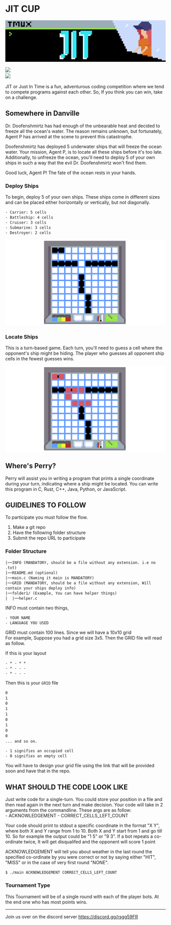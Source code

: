 # JIT CUP

![thumbnail](./assets/JIT_BANNER.png)

<a href="https://discord.gg/UYk2UvPubh"><img src="https://img.shields.io/badge/JIT%20discord-grey?logo=discord"></a>  
<a href="https://jit-platform.vercel.app/"><img src="https://img.shields.io/website-up-down-green-red/http/shields.io.svg"></a>  


JIT or Just In Time is a fun, adventurous coding competition where we tend to compete programs against each other.
So, If you think you can win, take on a challenge.

## Somewhere in Danville

Dr. Doofenshmirtz has had enough of the unbearable heat and decided to freeze all the ocean's water. The reason remains unknown, but fortunately, Agent P has arrived at the scene to prevent this catastrophe.

Doofenshmirtz has deployed 5 underwater ships that will freeze the ocean water. Your mission, Agent P, is to locate all these ships before it's too late. Additionally, to unfreeze the ocean, you'll need to deploy 5 of your own ships in such a way that the evil Dr. Doofenshmirtz won't find them.

Good luck, Agent P! The fate of the ocean rests in your hands.

### Deploy Ships

To begin, deploy 5 of your own ships. These ships come in different sizes and can be placed 
either horizontally or vertically, but not diagonally.

    - Carrier: 5 cells
    - Battleship: 4 cells
    - Cruiser: 3 cells
    - Submarine: 3 cells
    - Destroyer: 2 cells

![thumbnail](./assets/week_2/Boat.png)

### Locate Ships

This is a turn-based game. Each turn, you'll need to guess a cell where the opponent's ship might be hiding.
The player who guesses all opponent ship cells in the fewest guesses wins.

![thumbnail](./assets/week_2/locate_boat.png)

## Where's Perry?

Perry will assist you in writing a program that prints a single coordinate during your turn,
indicating where a ship might be located. You can write this program in C, Rust, C++, Java, Python, or JavaScript.

## GUIDELINES TO FOLLOW

To participate you must follow the flow.

1. Make a git repo
2. Have the following folder structure
3. Submit the repo URL to participate

### Folder Structure

```
|──INFO (MANDATORY, should be a file without any extension. i.e no .txt)
|──README.md (optional)
|──main.c (Naming it main is MANDATORY)
|──GRID (MANDATORY, should be a file without any extension, Will contain your ships deploy info)
|──folder1/ (Example, You can have helper things)
|  |──helper.c
```

INFO must contain two things,

    - YOUR NAME 
    - LANGUAGE YOU USED

GRID must contain 100 lines. Since we will have a 10x10 grid<br>
For example, Suppose you had a grid size 3x5. Then the GRID file will read as follow.  

If this is your layout
``` console
- * - * *
- * - - -
- * - - -
```
Then this is your `GRID` file
```md
0
1
0
1
1
0
1
0
0
... and so on.
```
    - 1 signifies an occupied cell
    - 0 signifies an empty cell

You will have to design your grid file using the link that will be provided soon and have that in the repo.

## WHAT SHOULD THE CODE LOOK LIKE

Just write code for a single-turn. You could store your position in a file and then read again in the next turn and make decision.
Your code will take in 2 arguments from the commandline. These args are as follow: <br>
    - ACKNOWLEDGEMENT
    - CORRECT_CELLS_LEFT_COUNT

Your code should print to stdout a specific coordinate in the format "X Y", where both X and Y range from 1 to 10.
Both X and Y start from 1 and go till 10. So for example the output could be "1 5" or "9 3".
<bold>If a bot repeats a co-ordinate twice, It will get disqualifed and the opponent will score 1 point</bold>

ACKNOWLEDGEMENT will tell you about weather in the last round the specified co-ordinate by you were correct or not by saying
either "HIT", "MISS" or in the case of very first round "NONE".

```console
$ ./main ACKNOWLEDGEMENT CORRECT_CELLS_LEFT_COUNT
```

### Tournament Type

This Tournament will be of a single round with each of the player bots. At the end one who has most points wins.

---  
Join us over on the discord server https://discord.gg/rsgg59FR
